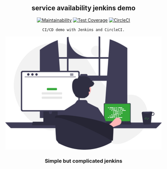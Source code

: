 <div align="center">

## service availability jenkins demo

[![Maintainability](https://api.codeclimate.com/v1/badges/b6df342cf0fbac282f42/maintainability)](https://codeclimate.com/github/mashafrancis/sa-jenkins/maintainability)
[![Test Coverage](https://api.codeclimate.com/v1/badges/b6df342cf0fbac282f42/test_coverage)](https://codeclimate.com/github/mashafrancis/sa-jenkins/test_coverage)
[![CircleCI](https://dl.circleci.com/status-badge/img/gh/mashafrancis/sa-jenkins/tree/main.svg?style=svg)](https://dl.circleci.com/status-badge/redirect/gh/mashafrancis/sa-jenkins/tree/main)

</div>

<div align="center">

    CI/CD demo with Jenkins and CircleCI.

[![Almond](../public/readme.svg)](https://almond-re-staging.herokuapp.com/)

### Simple but complicated jenkins

</div>
